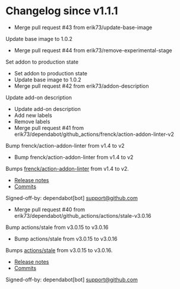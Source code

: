 # Changelog since v1.1.1
- Merge pull request #43 from erik73/update-base-image

Update base image to 1.0.2 
- Merge pull request #44 from erik73/remove-experimental-stage

Set addon to production state 
- Set addon to production state 
- Update base image to 1.0.2 
- Merge pull request #42 from erik73/addon-description

Update add-on description 
- Update add-on description 
- Add new labels 
- Remove labels 
- Merge pull request #41 from erik73/dependabot/github_actions/frenck/action-addon-linter-v2

Bump frenck/action-addon-linter from v1.4 to v2 
- Bump frenck/action-addon-linter from v1.4 to v2

Bumps [frenck/action-addon-linter](https://github.com/frenck/action-addon-linter) from v1.4 to v2.
- [Release notes](https://github.com/frenck/action-addon-linter/releases)
- [Commits](https://github.com/frenck/action-addon-linter/compare/v1.4...5fde0909bcbbf702c477a7705950d8acf939ab1b)

Signed-off-by: dependabot[bot] <support@github.com> 
- Merge pull request #40 from erik73/dependabot/github_actions/actions/stale-v3.0.16

Bump actions/stale from v3.0.15 to v3.0.16 
- Bump actions/stale from v3.0.15 to v3.0.16

Bumps [actions/stale](https://github.com/actions/stale) from v3.0.15 to v3.0.16.
- [Release notes](https://github.com/actions/stale/releases)
- [Commits](https://github.com/actions/stale/compare/v3.0.15...9d6f46564a515a9ea11e7762ab3957ee58ca50da)

Signed-off-by: dependabot[bot] <support@github.com> 
